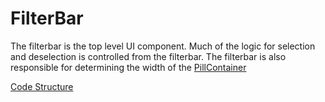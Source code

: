 # FilterBar
The filterbar is the top level UI component. Much of the logic for selection and deselection is controlled from the filterbar. The filterbar is also responsible for determining the width of the [PillContainer](docs/Components/PillContainer.md)

[Code Structure](../Structure.md)